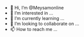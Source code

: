 - 👋 Hi, I’m @Meysamonline
- 👀 I’m interested in ...
- 🌱 I’m currently learning ...
- 💞️ I’m looking to collaborate on ...
- 📫 How to reach me ...

<!---
Meysamonline/Meysamonline is a ✨ special ✨ repository because its `README.md` (this file) appears on your GitHub profile.
You can click the Preview link to take a look at your changes.
--->
